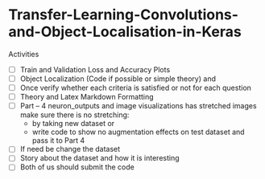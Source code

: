 # Transfer-Learning-Convolutions-and-Object-Localisation-in-Keras

Activities

- [ ] Train and Validation Loss and Accuracy Plots
- [ ] Object Localization (Code if possible or simple theory) and 
- [ ] Once verify whether each criteria is satisfied or not for each question
- [ ] Theory and Latex Markdown Formatting
- [ ] Part – 4 neuron_outputs and image visualizations has stretched images make sure there is no stretching:
    - by taking new dataset or 
    - write code to show no augmentation effects on test dataset and pass it to Part 4
- [ ] If need be change the dataset
- [ ] Story about the dataset and how it is interesting
- [ ] Both of us should submit the code